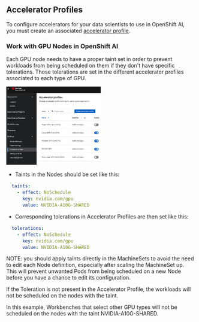 ## Accelerator Profiles

To configure accelerators for your data scientists to use in OpenShift AI, you must create an associated [accelerator profile](https://access.redhat.com/documentation/en-us/red_hat_openshift_ai_self-managed/2.9/html/working_on_data_science_projects/working-with-accelerators_accelerators#working-with-accelerator-profiles_accelerators).

### Work with GPU Nodes in OpenShift AI

Each GPU node needs to have a proper taint set in order to prevent workloads from being scheduled on them if they don't have specific tolerations. Those tolerations are set in the different accelerator profiles associated to each type of GPU.

<img src="./assets/accelerator-profile.png" alt="Accelerator Profile" width="50%">


* Taints in the Nodes should be set like this:

```yaml
  taints:
    - effect: NoSchedule
      key: nvidia.com/gpu
      value: NVIDIA-A10G-SHARED
```

* Corresponding tolerations in Accelerator Profiles are then set like this:

```yaml
  tolerations:
    - effect: NoSchedule
      key: nvidia.com/gpu
      value: NVIDIA-A10G-SHARED
```

NOTE: you should apply taints directly in the MachineSets to avoid the need to edit each Node definition, especially after scaling the MachineSet up. This will prevent unwanted Pods from being scheduled on a new Node before you have a chance to edit its configuration.

If the Toleration is not present in the Accelerator Profile, the workloads will not be scheduled on the nodes with the taint.

In this example, Workbenches that select other GPU types will not be scheduled on the nodes with the taint NVIDIA-A10G-SHARED.
